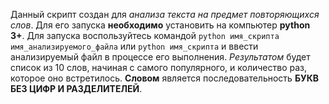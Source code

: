 Данный скрипт создан для *анализа текста на предмет повторяющихся слов*.
Для его запуска **необходимо** установить на компьютер **python 3+**.
Для запуска воспользуйтесь командой 
`python имя_скрипта имя_анализируемого_файла`
или `python имя_скрипта` и ввести анализируемый файл в процессе его выполнения.
*Результатом* будет список из 10 слов, начиная с самого популярного, и количество раз, которое оно встретилось.
**Словом** является последовательность **БУКВ БЕЗ ЦИФР И РАЗДЕЛИТЕЛЕЙ**.

